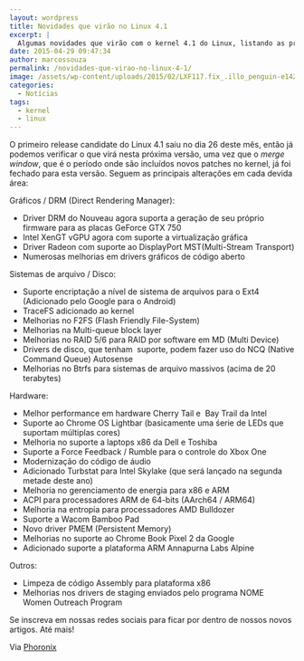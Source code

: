 ```yaml
---
layout: wordpress
title: Novidades que virão no Linux 4.1
excerpt: |
  Algumas novidades que virão com o kernel 4.1 do Linux, listando as principais melhorias desta nova versão.
date: 2015-04-29 09:47:34
author: marcossouza
permalink: /novidades-que-virao-no-linux-4-1/
image: /assets/wp-content/uploads/2015/02/LXF117.fix_.illo_penguin-e1424908179658.jpg
categories:
  - Notícias
tags:
  - kernel
  - linux
---
```


O primeiro release candidate do Linux 4.1 saiu no dia 26 deste mês, então já podemos verificar o que virá nesta próxima versão, uma vez que o <em>merge window</em>, que é o período onde são incluídos novos patches no kernel, já foi fechado para esta versão. Seguem as principais alterações em cada devida área:

Gráficos / DRM (Direct Rendering Manager):
<ul>
	<li>Driver DRM do Nouveau agora suporta a geração de seu próprio firmware para as placas GeForce GTX 750</li>
	<li>Intel XenGT vGPU agora com suporte a virtualização gráfica</li>
	<li>Driver Radeon com suporte ao DisplayPort MST(Multi-Stream Transport)</li>
	<li>Numerosas melhorias em drivers gráficos de código aberto</li>
</ul>
Sistemas de arquivo / Disco:
<ul>
	<li>Suporte encriptação a nível de sistema de arquivos para o Ext4 (Adicionado pelo Google para o Android)</li>
	<li>TraceFS adicionado ao kernel</li>
	<li>Melhorias no F2FS (Flash Friendly File-System)</li>
	<li>Melhorias na Multi-queue block layer</li>
	<li>Melhorias no RAID 5/6 para RAID por software em MD (Multi Device)</li>
	<li>Drivers de disco, que tenham  suporte, podem fazer uso do NCQ (Native Command Queue) Autosense</li>
	<li>Melhorias no Btrfs para sistemas de arquivo massivos (acima de 20 terabytes)</li>
</ul>
Hardware:
<ul>
	<li>Melhor performance em hardware Cherry Tail e  Bay Trail da Intel</li>
	<li>Suporte ao Chrome OS Lightbar (basicamente uma śerie de LEDs que suportam múltiplas cores)</li>
	<li>Melhoria no suporte a laptops x86 da Dell e Toshiba</li>
	<li>Suporte a Force Feedback / Rumble para o controle do Xbox One</li>
	<li>Modernização do código de áudio</li>
	<li>Adicionado Turbstat para Intel Skylake (que será lançado na segunda metade deste ano)</li>
	<li>Melhoria no gerenciamento de energia para x86 e ARM</li>
	<li>ACPI para processadores ARM de 64-bits (AArch64 / ARM64)</li>
	<li>Melhoria na entropia para processadores AMD Bulldozer</li>
	<li>Suporte a Wacom Bamboo Pad</li>
	<li>Novo driver PMEM (Persistent Memory)</li>
	<li>Melhorias no suporte ao Chrome Book Pixel 2 da Google</li>
	<li>Adicionado suporte a plataforma ARM Annapurna Labs Alpine</li>
</ul>
Outros:
<ul>
	<li>Limpeza de código Assembly para plataforma x86</li>
	<li>Melhorias nos drivers de staging enviados pelo programa NOME Women Outreach Program</li>
</ul>
Se inscreva em nossas redes sociais para ficar por dentro de nossos novos artigos. Até mais!

Via <a href="http://www.phoronix.com/scan.php?page=news_item&amp;px=Linux-4.1-Kernel-Features" target="_blank">Phoronix</a>